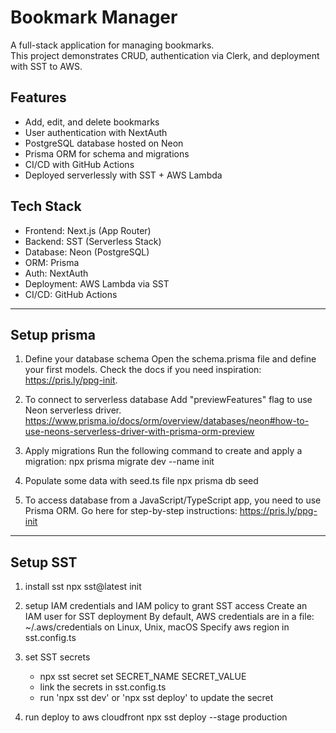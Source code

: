 # Bookmark Manager

A full-stack application for managing bookmarks.  
This project demonstrates CRUD, authentication via Clerk, and deployment with SST to AWS.

## Features

- Add, edit, and delete bookmarks
- User authentication with NextAuth
- PostgreSQL database hosted on Neon
- Prisma ORM for schema and migrations
- CI/CD with GitHub Actions
- Deployed serverlessly with SST + AWS Lambda

## Tech Stack

- Frontend: Next.js (App Router)
- Backend: SST (Serverless Stack)
- Database: Neon (PostgreSQL)
- ORM: Prisma
- Auth: NextAuth
- Deployment: AWS Lambda via SST
- CI/CD: GitHub Actions

---

## Setup prisma

1. Define your database schema
   Open the schema.prisma file and define your first models. Check the docs if you need inspiration: https://pris.ly/ppg-init.

2. To connect to serverless database
   Add "previewFeatures" flag to use Neon serverless driver.
   https://www.prisma.io/docs/orm/overview/databases/neon#how-to-use-neons-serverless-driver-with-prisma-orm-preview

3. Apply migrations
   Run the following command to create and apply a migration:
   npx prisma migrate dev --name init

4. Populate some data with seed.ts file
   npx prisma db seed

5. To access database from a JavaScript/TypeScript app, you need to use Prisma ORM. Go here for step-by-step instructions: https://pris.ly/ppg-init

---

## Setup SST

1. install sst
   npx sst@latest init

2. setup IAM credentials and IAM policy to grant SST access
   Create an IAM user for SST deployment
   By default, AWS credentials are in a file: ~/.aws/credentials on Linux, Unix, macOS
   Specify aws region in sst.config.ts

3. set SST secrets

   - npx sst secret set SECRET_NAME SECRET_VALUE
   - link the secrets in sst.config.ts
   - run 'npx sst dev' or 'npx sst deploy' to update the secret

4. run deploy to aws cloudfront
   npx sst deploy --stage production
